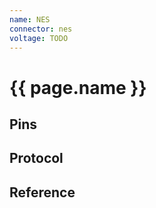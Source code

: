 ```yaml
---
name: NES
connector: nes
voltage: TODO
---
```


# {{ page.name }}

## Pins

## Protocol

## Reference
